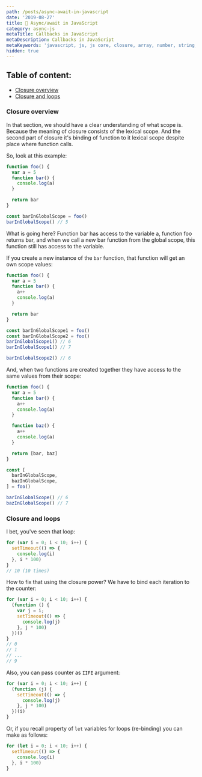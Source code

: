 ```yaml
---
path: /posts/async-await-in-javascript
date: '2019-08-27'
title: 🎩 Async/await in JavaScript
category: async-js
metaTitle: Callbacks in JavaScript
metaDescription: Callbacks in JavaScript
metaKeywords: 'javascript, js, js core, closure, array, number, string, bool'
hidden: true
---
```


## Table of content:

* [Closure overview](#closure-overview)
* [Closure and loops](#closure-and-loops)

### Closure overview

In that section, we should have a clear understanding of what scope is. Because the meaning of closure consists of the lexical scope. And the second part of closure it's binding of function to it lexical scope despite place where function calls.

So, look at this example:

```js
function foo() {
  var a = 5
  function bar() {
    console.log(a)
  }

  return bar
}

const barInGlobalScope = foo()
barInGlobalScope() // 5
```

What is going here? Function bar has access to the variable a, function foo returns bar, and when we call a new bar function from the global scope, this function still has access to the variable.

If you create a new instance of the ```bar``` function, that function will get an own scope values:

```js
function foo() {
  var a = 5
  function bar() {
    a++
    console.log(a)
  }

  return bar
}

const barInGlobalScope1 = foo()
const barInGlobalScope2 = foo()
barInGlobalScope1() // 6
barInGlobalScope1() // 7

barInGlobalScope2() // 6
```

And, when two functions are created together they have access to the same values from their scope:

```js
function foo() {
  var a = 5
  function bar() {
    a++
    console.log(a)
  }

  function baz() {
    a++
    console.log(a)
  }

  return [bar, baz]
}

const [
  barInGlobalScope,
  bazInGlobalScope,
] = foo()

barInGlobalScope() // 6
bazInGlobalScope() // 7
```

### Closure and loops

I bet, you've seen that loop:

```js
for (var i = 0; i < 10; i++) {
  setTimeout(() => {
    console.log(i)
  }, i * 100)
}
// 10 (10 times)
```

How to fix that using the closure power?
We have to bind each iteration to the counter:

```js
for (var i = 0; i < 10; i++) {
  (function () {
    var j = i;
    setTimeout(() => {
      console.log(j)
    }, j * 100)
  })()
}
// 0
// 1
// ...
// 9
```

Also, you can pass counter as ```IIFE``` argument:

```js
for (var i = 0; i < 10; i++) {
  (function (j) {
    setTimeout(() => {
      console.log(j)
    }, j * 100)
  })(i)
}
```

Or, if you recall property of ```let``` variables for loops (re-binding) you can make as follows:

```js
for (let i = 0; i < 10; i++) {
  setTimeout(() => {
    console.log(i)
  }, i * 100)
}
```
